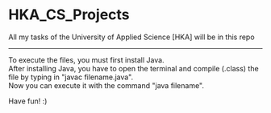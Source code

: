 # HKA_CS_Projects
All my tasks of the University of Applied Science [HKA] will be in this repo

---

To execute the files, you must first install Java. 
<br> After installing Java, you have to open the terminal and compile (.class) the file by typing in
"javac filename.java". <br> Now you can execute it with the command "java filename". 

Have fun! :)
